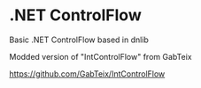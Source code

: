 # .NET ControlFlow

Basic .NET ControlFlow based in dnlib

Modded version of "IntControlFlow" from GabTeix

https://github.com/GabTeix/IntControlFlow
